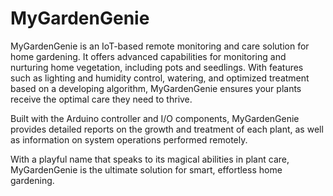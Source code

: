 # MyGardenGenie
MyGardenGenie is an IoT-based remote monitoring and care solution for home gardening. It offers advanced capabilities for monitoring and nurturing home vegetation, including pots and seedlings. With features such as lighting and humidity control, watering, and optimized treatment based on a developing algorithm, MyGardenGenie ensures your plants receive the optimal care they need to thrive.

Built with the Arduino controller and I/O components, MyGardenGenie provides detailed reports on the growth and treatment of each plant, as well as information on system operations performed remotely.

With a playful name that speaks to its magical abilities in plant care, MyGardenGenie is the ultimate solution for smart, effortless home gardening.
